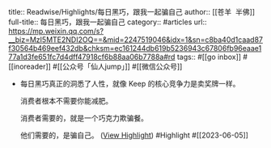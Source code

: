 title:: Readwise/Highlights/每日黑巧，跟我一起骗自己
author:: [[苍羊  半佛]]
full-title:: 每日黑巧，跟我一起骗自己
category:: #articles
url:: https://mp.weixin.qq.com/s?__biz=MzI5MTE2NDI2OQ==&mid=2247519046&idx=1&sn=c8ba40d1caad87f30564b469eef432db&chksm=ec161244db619b5236943c67806fb96eaae177a1d3fe651fc7d4dff47918cf6b88aa06b7788a#rd
tags:: #[[go inbox]] #[[inoreader]] #[[公众号「仙人jump」]] #[[微信公众号]]

- 每日黑巧真正的洞悉了人性，就像 Keep 的核心竞争力是卖奖牌一样。
  
  消费者根本不需要你能减肥。
  
  消费者需要的，就是一个巧克力欺骗餐。
  
  他们需要的，是骗自己。 ([View Highlight](https://read.readwise.io/read/01h24y80r9drr2jn7yh44jknky)) #Highlight #[[2023-06-05]]